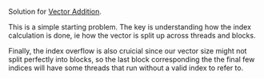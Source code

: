 Solution for [Vector Addition](https://leetgpu.com/challenges/vector-addition).

This is a simple starting problem. 
The key is understanding how the index calculation is done, ie how the vector is split up across threads and blocks.

Finally, the index overflow is also cruicial since our vector size might not split perfectly into blocks, so the last block corresponding the the final few indices will have some threads that run without a valid index to refer to.